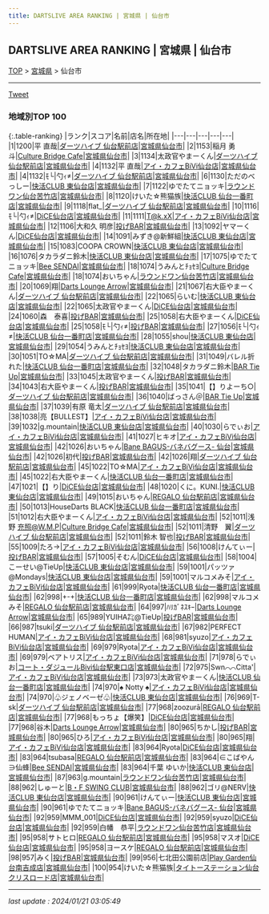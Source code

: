 ```yaml
---
title: DARTSLIVE AREA RANKING | 宮城県 | 仙台市
---
```

## DARTSLIVE AREA RANKING | 宮城県 | 仙台市

[TOP](/darts/rank/) > [宮城県](/darts/rank/宮城県/) > 仙台市

___

<a href="https://twitter.com/share?ref_src=twsrc%5Etfw" data-text="DARTSLIVE AREA RANKING | 宮城県仙台市" class="twitter-share-button" data-via="DARTSLIVE" data-hashtags="DARTSLIVE" data-related="DARTSLIVE" data-show-count="false">Tweet</a>

### 地域別TOP 100

{:.table-ranking}
|ランク|スコア|名前|店名|所在地|
|---|---|---|---|---|
|1|1200|平 直哉|<a href="https://search.dartslive.com/jp/shop/d92c2eecd3ebccb40d9b047a20a7ba1e">ダーツハイブ 仙台駅前店</a>|<a href="/darts/rank/宮城県/仙台市">宮城県仙台市</a>|
|2|1153|稲月 勇斗|<a href="https://search.dartslive.com/jp/shop/338aa919f3076b030d9b047a20a7ba1e">Culture Bridge Cafe</a>|<a href="/darts/rank/宮城県/仙台市">宮城県仙台市</a>|
|3|1134|太政官やまーくん|<a href="https://search.dartslive.com/jp/shop/d92c2eecd3ebccb40d9b047a20a7ba1e">ダーツハイブ 仙台駅前店</a>|<a href="/darts/rank/宮城県/仙台市">宮城県仙台市</a>|
|4|1132|平 直哉|<a href="https://search.dartslive.com/jp/shop/cfd688df6d4d01740d9b047a20a7ba1e">アイ・カフェBiVi仙台店</a>|<a href="/darts/rank/宮城県/仙台市">宮城県仙台市</a>|
|4|1132|ﾓ└&#124;勺ｨ≠|<a href="https://search.dartslive.com/jp/shop/d92c2eecd3ebccb40d9b047a20a7ba1e">ダーツハイブ 仙台駅前店</a>|<a href="/darts/rank/宮城県/仙台市">宮城県仙台市</a>|
|6|1130|ただのべっしー|<a href="https://search.dartslive.com/jp/shop/2fa0c25ff56a5d2cfec1ae84bb28bd87">快活CLUB 東仙台店</a>|<a href="/darts/rank/宮城県/仙台市">宮城県仙台市</a>|
|7|1122|ゆでたてニョッキ|<a href="https://search.dartslive.com/jp/shop/7bb1301094a1553f0d9b047a20a7ba1e">ラウンドワン仙台苦竹店</a>|<a href="/darts/rank/宮城県/仙台市">宮城県仙台市</a>|
|8|1120|けいた☆熊猫族|<a href="https://search.dartslive.com/jp/shop/1326a8d4ffc393a8fec1ae84bb28bd87">快活CLUB 仙台一番町店</a>|<a href="/darts/rank/宮城県/仙台市">宮城県仙台市</a>|
|9|1118|flat_|<a href="https://search.dartslive.com/jp/shop/d92c2eecd3ebccb40d9b047a20a7ba1e">ダーツハイブ 仙台駅前店</a>|<a href="/darts/rank/宮城県/仙台市">宮城県仙台市</a>|
|10|1116|ﾓ└&#124;勺ｨ≠|<a href="https://search.dartslive.com/jp/shop/8e7038ec01959c5dfec1ae84bb28bd87">DiCE仙台店</a>|<a href="/darts/rank/宮城県/仙台市">宮城県仙台市</a>|
|11|1111|T@k.xX|<a href="https://search.dartslive.com/jp/shop/cfd688df6d4d01740d9b047a20a7ba1e">アイ・カフェBiVi仙台店</a>|<a href="/darts/rank/宮城県/仙台市">宮城県仙台市</a>|
|12|1106|大和久 明彦|<a href="https://search.dartslive.com/jp/shop/c8a8ff62f22135600d9b047a20a7ba1e">投げBAR</a>|<a href="/darts/rank/宮城県/仙台市">宮城県仙台市</a>|
|13|1092|ヤマーくん|<a href="https://search.dartslive.com/jp/shop/8e7038ec01959c5dfec1ae84bb28bd87">DiCE仙台店</a>|<a href="/darts/rank/宮城県/仙台市">宮城県仙台市</a>|
|14|1091|みずき@新鮮組|<a href="https://search.dartslive.com/jp/shop/2fa0c25ff56a5d2cfec1ae84bb28bd87">快活CLUB 東仙台店</a>|<a href="/darts/rank/宮城県/仙台市">宮城県仙台市</a>|
|15|1083|COOPA CROWN|<a href="https://search.dartslive.com/jp/shop/2fa0c25ff56a5d2cfec1ae84bb28bd87">快活CLUB 東仙台店</a>|<a href="/darts/rank/宮城県/仙台市">宮城県仙台市</a>|
|16|1076|タカラダニ鈴木|<a href="https://search.dartslive.com/jp/shop/2fa0c25ff56a5d2cfec1ae84bb28bd87">快活CLUB 東仙台店</a>|<a href="/darts/rank/宮城県/仙台市">宮城県仙台市</a>|
|17|1075|ゆでたてニョッキ|<a href="https://search.dartslive.com/jp/shop/37cd40ecdc1895310d9b047a20a7ba1e">Bee SENDAI</a>|<a href="/darts/rank/宮城県/仙台市">宮城県仙台市</a>|
|18|1074|うみんとﾁｮｾﾖ|<a href="https://search.dartslive.com/jp/shop/338aa919f3076b030d9b047a20a7ba1e">Culture Bridge Cafe</a>|<a href="/darts/rank/宮城県/仙台市">宮城県仙台市</a>|
|18|1074|おいちゃん|<a href="https://search.dartslive.com/jp/shop/7bb1301094a1553f0d9b047a20a7ba1e">ラウンドワン仙台苦竹店</a>|<a href="/darts/rank/宮城県/仙台市">宮城県仙台市</a>|
|20|1069|翔|<a href="https://search.dartslive.com/jp/shop/900d94a1d3efd27e0d9b047a20a7ba1e">Darts Lounge Arrow</a>|<a href="/darts/rank/宮城県/仙台市">宮城県仙台市</a>|
|21|1067|右大臣やまーくん|<a href="https://search.dartslive.com/jp/shop/d92c2eecd3ebccb40d9b047a20a7ba1e">ダーツハイブ 仙台駅前店</a>|<a href="/darts/rank/宮城県/仙台市">宮城県仙台市</a>|
|22|1065|らいむ|<a href="https://search.dartslive.com/jp/shop/2fa0c25ff56a5d2cfec1ae84bb28bd87">快活CLUB 東仙台店</a>|<a href="/darts/rank/宮城県/仙台市">宮城県仙台市</a>|
|22|1065|太政官やまーくん|<a href="https://search.dartslive.com/jp/shop/8e7038ec01959c5dfec1ae84bb28bd87">DiCE仙台店</a>|<a href="/darts/rank/宮城県/仙台市">宮城県仙台市</a>|
|24|1060|森　泰喜|<a href="https://search.dartslive.com/jp/shop/c8a8ff62f22135600d9b047a20a7ba1e">投げBAR</a>|<a href="/darts/rank/宮城県/仙台市">宮城県仙台市</a>|
|25|1058|右大臣やまーくん|<a href="https://search.dartslive.com/jp/shop/8e7038ec01959c5dfec1ae84bb28bd87">DiCE仙台店</a>|<a href="/darts/rank/宮城県/仙台市">宮城県仙台市</a>|
|25|1058|ﾓ└&#124;勺ｨ≠|<a href="https://search.dartslive.com/jp/shop/c8a8ff62f22135600d9b047a20a7ba1e">投げBAR</a>|<a href="/darts/rank/宮城県/仙台市">宮城県仙台市</a>|
|27|1056|ﾓ└&#124;勺ｨ≠|<a href="https://search.dartslive.com/jp/shop/1326a8d4ffc393a8fec1ae84bb28bd87">快活CLUB 仙台一番町店</a>|<a href="/darts/rank/宮城県/仙台市">宮城県仙台市</a>|
|28|1055|shou|<a href="https://search.dartslive.com/jp/shop/2fa0c25ff56a5d2cfec1ae84bb28bd87">快活CLUB 東仙台店</a>|<a href="/darts/rank/宮城県/仙台市">宮城県仙台市</a>|
|29|1054|うみんとﾁｮｾﾖ|<a href="https://search.dartslive.com/jp/shop/2fa0c25ff56a5d2cfec1ae84bb28bd87">快活CLUB 東仙台店</a>|<a href="/darts/rank/宮城県/仙台市">宮城県仙台市</a>|
|30|1051|TO☆MA|<a href="https://search.dartslive.com/jp/shop/d92c2eecd3ebccb40d9b047a20a7ba1e">ダーツハイブ 仙台駅前店</a>|<a href="/darts/rank/宮城県/仙台市">宮城県仙台市</a>|
|31|1049|バレル折れた|<a href="https://search.dartslive.com/jp/shop/1326a8d4ffc393a8fec1ae84bb28bd87">快活CLUB 仙台一番町店</a>|<a href="/darts/rank/宮城県/仙台市">宮城県仙台市</a>|
|32|1048|タカラダニ鈴木|<a href="https://search.dartslive.com/jp/shop/18fde0bdb4989b1e0d9b047a20a7ba1e">BAR Tie Up</a>|<a href="/darts/rank/宮城県/仙台市">宮城県仙台市</a>|
|33|1045|太政官やまーくん|<a href="https://search.dartslive.com/jp/shop/c8a8ff62f22135600d9b047a20a7ba1e">投げBAR</a>|<a href="/darts/rank/宮城県/仙台市">宮城県仙台市</a>|
|34|1043|右大臣やまーくん|<a href="https://search.dartslive.com/jp/shop/c8a8ff62f22135600d9b047a20a7ba1e">投げBAR</a>|<a href="/darts/rank/宮城県/仙台市">宮城県仙台市</a>|
|35|1041|【】りよーち○|<a href="https://search.dartslive.com/jp/shop/d92c2eecd3ebccb40d9b047a20a7ba1e">ダーツハイブ 仙台駅前店</a>|<a href="/darts/rank/宮城県/仙台市">宮城県仙台市</a>|
|36|1040|ばっさん＠|<a href="https://search.dartslive.com/jp/shop/18fde0bdb4989b1e0d9b047a20a7ba1e">BAR Tie Up</a>|<a href="/darts/rank/宮城県/仙台市">宮城県仙台市</a>|
|37|1039|有原 竜太|<a href="https://search.dartslive.com/jp/shop/d92c2eecd3ebccb40d9b047a20a7ba1e">ダーツハイブ 仙台駅前店</a>|<a href="/darts/rank/宮城県/仙台市">宮城県仙台市</a>|
|38|1038|亮【BULLEST】|<a href="https://search.dartslive.com/jp/shop/cfd688df6d4d01740d9b047a20a7ba1e">アイ・カフェBiVi仙台店</a>|<a href="/darts/rank/宮城県/仙台市">宮城県仙台市</a>|
|39|1032|g.mountain|<a href="https://search.dartslive.com/jp/shop/2fa0c25ff56a5d2cfec1ae84bb28bd87">快活CLUB 東仙台店</a>|<a href="/darts/rank/宮城県/仙台市">宮城県仙台市</a>|
|40|1030|らでぃお|<a href="https://search.dartslive.com/jp/shop/cfd688df6d4d01740d9b047a20a7ba1e">アイ・カフェBiVi仙台店</a>|<a href="/darts/rank/宮城県/仙台市">宮城県仙台市</a>|
|41|1027|ヒキオ|<a href="https://search.dartslive.com/jp/shop/cfd688df6d4d01740d9b047a20a7ba1e">アイ・カフェBiVi仙台店</a>|<a href="/darts/rank/宮城県/仙台市">宮城県仙台市</a>|
|42|1026|おいちゃん|<a href="https://search.dartslive.com/jp/shop/915e301d472641370d9b047a20a7ba1e">Bane BAGUS-バネバグース- 仙台</a>|<a href="/darts/rank/宮城県/仙台市">宮城県仙台市</a>|
|42|1026|初代|<a href="https://search.dartslive.com/jp/shop/c8a8ff62f22135600d9b047a20a7ba1e">投げBAR</a>|<a href="/darts/rank/宮城県/仙台市">宮城県仙台市</a>|
|42|1026|翔|<a href="https://search.dartslive.com/jp/shop/d92c2eecd3ebccb40d9b047a20a7ba1e">ダーツハイブ 仙台駅前店</a>|<a href="/darts/rank/宮城県/仙台市">宮城県仙台市</a>|
|45|1022|TO☆MA|<a href="https://search.dartslive.com/jp/shop/cfd688df6d4d01740d9b047a20a7ba1e">アイ・カフェBiVi仙台店</a>|<a href="/darts/rank/宮城県/仙台市">宮城県仙台市</a>|
|45|1022|右大臣やまーくん|<a href="https://search.dartslive.com/jp/shop/1326a8d4ffc393a8fec1ae84bb28bd87">快活CLUB 仙台一番町店</a>|<a href="/darts/rank/宮城県/仙台市">宮城県仙台市</a>|
|47|1021|【】り|<a href="https://search.dartslive.com/jp/shop/8e7038ec01959c5dfec1ae84bb28bd87">DiCE仙台店</a>|<a href="/darts/rank/宮城県/仙台市">宮城県仙台市</a>|
|48|1020|くに。KUNI.|<a href="https://search.dartslive.com/jp/shop/2fa0c25ff56a5d2cfec1ae84bb28bd87">快活CLUB 東仙台店</a>|<a href="/darts/rank/宮城県/仙台市">宮城県仙台市</a>|
|49|1015|おいちゃん|<a href="https://search.dartslive.com/jp/shop/b2efe2d6610c40d0790ab824ce8730e5">REGALO 仙台駅前店</a>|<a href="/darts/rank/宮城県/仙台市">宮城県仙台市</a>|
|50|1013|HouseDarts BLACK|<a href="https://search.dartslive.com/jp/shop/1326a8d4ffc393a8fec1ae84bb28bd87">快活CLUB 仙台一番町店</a>|<a href="/darts/rank/宮城県/仙台市">宮城県仙台市</a>|
|51|1012|右大臣やまーくん|<a href="https://search.dartslive.com/jp/shop/cfd688df6d4d01740d9b047a20a7ba1e">アイ・カフェBiVi仙台店</a>|<a href="/darts/rank/宮城県/仙台市">宮城県仙台市</a>|
|52|1011|浅野 充照@W.M.P|<a href="https://search.dartslive.com/jp/shop/338aa919f3076b030d9b047a20a7ba1e">Culture Bridge Cafe</a>|<a href="/darts/rank/宮城県/仙台市">宮城県仙台市</a>|
|52|1011|清野　翼|<a href="https://search.dartslive.com/jp/shop/d92c2eecd3ebccb40d9b047a20a7ba1e">ダーツハイブ 仙台駅前店</a>|<a href="/darts/rank/宮城県/仙台市">宮城県仙台市</a>|
|52|1011|鈴木 智也|<a href="https://search.dartslive.com/jp/shop/c8a8ff62f22135600d9b047a20a7ba1e">投げBAR</a>|<a href="/darts/rank/宮城県/仙台市">宮城県仙台市</a>|
|55|1009|たろ→|<a href="https://search.dartslive.com/jp/shop/cfd688df6d4d01740d9b047a20a7ba1e">アイ・カフェBiVi仙台店</a>|<a href="/darts/rank/宮城県/仙台市">宮城県仙台市</a>|
|56|1008|けんてぃー|<a href="https://search.dartslive.com/jp/shop/c8a8ff62f22135600d9b047a20a7ba1e">投げBAR</a>|<a href="/darts/rank/宮城県/仙台市">宮城県仙台市</a>|
|57|1005|そむん|<a href="https://search.dartslive.com/jp/shop/8e7038ec01959c5dfec1ae84bb28bd87">DiCE仙台店</a>|<a href="/darts/rank/宮城県/仙台市">宮城県仙台市</a>|
|58|1004|こーせい@TieUp|<a href="https://search.dartslive.com/jp/shop/2fa0c25ff56a5d2cfec1ae84bb28bd87">快活CLUB 東仙台店</a>|<a href="/darts/rank/宮城県/仙台市">宮城県仙台市</a>|
|59|1001|パッツァ@Mondays|<a href="https://search.dartslive.com/jp/shop/2fa0c25ff56a5d2cfec1ae84bb28bd87">快活CLUB 東仙台店</a>|<a href="/darts/rank/宮城県/仙台市">宮城県仙台市</a>|
|59|1001|マルコメみそ|<a href="https://search.dartslive.com/jp/shop/cfd688df6d4d01740d9b047a20a7ba1e">アイ・カフェBiVi仙台店</a>|<a href="/darts/rank/宮城県/仙台市">宮城県仙台市</a>|
|61|999|Ryota|<a href="https://search.dartslive.com/jp/shop/1326a8d4ffc393a8fec1ae84bb28bd87">快活CLUB 仙台一番町店</a>|<a href="/darts/rank/宮城県/仙台市">宮城県仙台市</a>|
|62|998|+-+|<a href="https://search.dartslive.com/jp/shop/1326a8d4ffc393a8fec1ae84bb28bd87">快活CLUB 仙台一番町店</a>|<a href="/darts/rank/宮城県/仙台市">宮城県仙台市</a>|
|62|998|マルコメみそ|<a href="https://search.dartslive.com/jp/shop/b2efe2d6610c40d0790ab824ce8730e5">REGALO 仙台駅前店</a>|<a href="/darts/rank/宮城県/仙台市">宮城県仙台市</a>|
|64|997|ﾊﾘｶﾞﾈｽｷｰ|<a href="https://search.dartslive.com/jp/shop/900d94a1d3efd27e0d9b047a20a7ba1e">Darts Lounge Arrow</a>|<a href="/darts/rank/宮城県/仙台市">宮城県仙台市</a>|
|65|989|YUIHA㌠@TieUp|<a href="https://search.dartslive.com/jp/shop/c8a8ff62f22135600d9b047a20a7ba1e">投げBAR</a>|<a href="/darts/rank/宮城県/仙台市">宮城県仙台市</a>|
|66|987|tsuki|<a href="https://search.dartslive.com/jp/shop/d92c2eecd3ebccb40d9b047a20a7ba1e">ダーツハイブ 仙台駅前店</a>|<a href="/darts/rank/宮城県/仙台市">宮城県仙台市</a>|
|67|982|PERFECT HUMAN|<a href="https://search.dartslive.com/jp/shop/cfd688df6d4d01740d9b047a20a7ba1e">アイ・カフェBiVi仙台店</a>|<a href="/darts/rank/宮城県/仙台市">宮城県仙台市</a>|
|68|981|syuzo|<a href="https://search.dartslive.com/jp/shop/cfd688df6d4d01740d9b047a20a7ba1e">アイ・カフェBiVi仙台店</a>|<a href="/darts/rank/宮城県/仙台市">宮城県仙台市</a>|
|69|979|Ryota|<a href="https://search.dartslive.com/jp/shop/cfd688df6d4d01740d9b047a20a7ba1e">アイ・カフェBiVi仙台店</a>|<a href="/darts/rank/宮城県/仙台市">宮城県仙台市</a>|
|69|979|ベアトリス|<a href="https://search.dartslive.com/jp/shop/cfd688df6d4d01740d9b047a20a7ba1e">アイ・カフェBiVi仙台店</a>|<a href="/darts/rank/宮城県/仙台市">宮城県仙台市</a>|
|71|978|らでぃお|<a href="https://search.dartslive.com/jp/shop/e4992e151d935998a3f63593b5358cc4">コート・ダジュールBivi仙台駅東口店</a>|<a href="/darts/rank/宮城県/仙台市">宮城県仙台市</a>|
|72|975|Swn⌒⌒Citta&#x27;|<a href="https://search.dartslive.com/jp/shop/cfd688df6d4d01740d9b047a20a7ba1e">アイ・カフェBiVi仙台店</a>|<a href="/darts/rank/宮城県/仙台市">宮城県仙台市</a>|
|73|973|太政官やまーくん|<a href="https://search.dartslive.com/jp/shop/1326a8d4ffc393a8fec1ae84bb28bd87">快活CLUB 仙台一番町店</a>|<a href="/darts/rank/宮城県/仙台市">宮城県仙台市</a>|
|74|970|♠ Notty ♠|<a href="https://search.dartslive.com/jp/shop/cfd688df6d4d01740d9b047a20a7ba1e">アイ・カフェBiVi仙台店</a>|<a href="/darts/rank/宮城県/仙台市">宮城県仙台市</a>|
|74|970|♧ジェノベーゼ♧|<a href="https://search.dartslive.com/jp/shop/2fa0c25ff56a5d2cfec1ae84bb28bd87">快活CLUB 東仙台店</a>|<a href="/darts/rank/宮城県/仙台市">宮城県仙台市</a>|
|76|969|T-sk|<a href="https://search.dartslive.com/jp/shop/d92c2eecd3ebccb40d9b047a20a7ba1e">ダーツハイブ 仙台駅前店</a>|<a href="/darts/rank/宮城県/仙台市">宮城県仙台市</a>|
|77|968|zoozurā|<a href="https://search.dartslive.com/jp/shop/b2efe2d6610c40d0790ab824ce8730e5">REGALO 仙台駅前店</a>|<a href="/darts/rank/宮城県/仙台市">宮城県仙台市</a>|
|77|968|もっちょ【爆笑】|<a href="https://search.dartslive.com/jp/shop/8e7038ec01959c5dfec1ae84bb28bd87">DiCE仙台店</a>|<a href="/darts/rank/宮城県/仙台市">宮城県仙台市</a>|
|77|968|谷木|<a href="https://search.dartslive.com/jp/shop/900d94a1d3efd27e0d9b047a20a7ba1e">Darts Lounge Arrow</a>|<a href="/darts/rank/宮城県/仙台市">宮城県仙台市</a>|
|80|965|ちかし|<a href="https://search.dartslive.com/jp/shop/c8a8ff62f22135600d9b047a20a7ba1e">投げBAR</a>|<a href="/darts/rank/宮城県/仙台市">宮城県仙台市</a>|
|80|965|ひろ|<a href="https://search.dartslive.com/jp/shop/cfd688df6d4d01740d9b047a20a7ba1e">アイ・カフェBiVi仙台店</a>|<a href="/darts/rank/宮城県/仙台市">宮城県仙台市</a>|
|80|965|翔|<a href="https://search.dartslive.com/jp/shop/cfd688df6d4d01740d9b047a20a7ba1e">アイ・カフェBiVi仙台店</a>|<a href="/darts/rank/宮城県/仙台市">宮城県仙台市</a>|
|83|964|Ryota|<a href="https://search.dartslive.com/jp/shop/8e7038ec01959c5dfec1ae84bb28bd87">DiCE仙台店</a>|<a href="/darts/rank/宮城県/仙台市">宮城県仙台市</a>|
|83|964|tsubasa|<a href="https://search.dartslive.com/jp/shop/b2efe2d6610c40d0790ab824ce8730e5">REGALO 仙台駅前店</a>|<a href="/darts/rank/宮城県/仙台市">宮城県仙台市</a>|
|83|964|∈こばやん∋仙蜂|<a href="https://search.dartslive.com/jp/shop/37cd40ecdc1895310d9b047a20a7ba1e">Bee SENDAI</a>|<a href="/darts/rank/宮城県/仙台市">宮城県仙台市</a>|
|83|964|千葉 ゆいか|<a href="https://search.dartslive.com/jp/shop/2fa0c25ff56a5d2cfec1ae84bb28bd87">快活CLUB 東仙台店</a>|<a href="/darts/rank/宮城県/仙台市">宮城県仙台市</a>|
|87|963|g.mountain|<a href="https://search.dartslive.com/jp/shop/7bb1301094a1553f0d9b047a20a7ba1e">ラウンドワン仙台苦竹店</a>|<a href="/darts/rank/宮城県/仙台市">宮城県仙台市</a>|
|88|962|しゅーと|<a href="https://search.dartslive.com/jp/shop/42261d5fc1672a260d9b047a20a7ba1e">B・F SWING CLUB</a>|<a href="/darts/rank/宮城県/仙台市">宮城県仙台市</a>|
|88|962|ゴリ@NERV|<a href="https://search.dartslive.com/jp/shop/2fa0c25ff56a5d2cfec1ae84bb28bd87">快活CLUB 東仙台店</a>|<a href="/darts/rank/宮城県/仙台市">宮城県仙台市</a>|
|90|961|けんてぃー|<a href="https://search.dartslive.com/jp/shop/2fa0c25ff56a5d2cfec1ae84bb28bd87">快活CLUB 東仙台店</a>|<a href="/darts/rank/宮城県/仙台市">宮城県仙台市</a>|
|90|961|ゆでたてニョッキ|<a href="https://search.dartslive.com/jp/shop/915e301d472641370d9b047a20a7ba1e">Bane BAGUS-バネバグース- 仙台</a>|<a href="/darts/rank/宮城県/仙台市">宮城県仙台市</a>|
|92|959|MMM_001|<a href="https://search.dartslive.com/jp/shop/8e7038ec01959c5dfec1ae84bb28bd87">DiCE仙台店</a>|<a href="/darts/rank/宮城県/仙台市">宮城県仙台市</a>|
|92|959|syuzo|<a href="https://search.dartslive.com/jp/shop/8e7038ec01959c5dfec1ae84bb28bd87">DiCE仙台店</a>|<a href="/darts/rank/宮城県/仙台市">宮城県仙台市</a>|
|92|959|白幡　恭平|<a href="https://search.dartslive.com/jp/shop/7bb1301094a1553f0d9b047a20a7ba1e">ラウンドワン仙台苦竹店</a>|<a href="/darts/rank/宮城県/仙台市">宮城県仙台市</a>|
|95|958|サトヒロ|<a href="https://search.dartslive.com/jp/shop/b2efe2d6610c40d0790ab824ce8730e5">REGALO 仙台駅前店</a>|<a href="/darts/rank/宮城県/仙台市">宮城県仙台市</a>|
|95|958|マスオ|<a href="https://search.dartslive.com/jp/shop/8e7038ec01959c5dfec1ae84bb28bd87">DiCE仙台店</a>|<a href="/darts/rank/宮城県/仙台市">宮城県仙台市</a>|
|95|958|ヨースケ|<a href="https://search.dartslive.com/jp/shop/b2efe2d6610c40d0790ab824ce8730e5">REGALO 仙台駅前店</a>|<a href="/darts/rank/宮城県/仙台市">宮城県仙台市</a>|
|98|957|みく|<a href="https://search.dartslive.com/jp/shop/c8a8ff62f22135600d9b047a20a7ba1e">投げBAR</a>|<a href="/darts/rank/宮城県/仙台市">宮城県仙台市</a>|
|99|956|七北田公園前店|<a href="https://search.dartslive.com/jp/shop/52c82508cae0a65958d385ea46352d8f">Play Garden仙台南吉成店</a>|<a href="/darts/rank/宮城県/仙台市">宮城県仙台市</a>|
|100|954|けいた☆熊猫族|<a href="https://search.dartslive.com/jp/shop/26830b897e3db3580d9b047a20a7ba1e">タイトーステーション仙台クリスロード店</a>|<a href="/darts/rank/宮城県/仙台市">宮城県仙台市</a>|



___

_last update : 2024/01/21 03:05:49_


<script src="https://cdnjs.cloudflare.com/ajax/libs/jquery/3.6.1/jquery.min.js" integrity="sha512-aVKKRRi/Q/YV+4mjoKBsE4x3H+BkegoM/em46NNlCqNTmUYADjBbeNefNxYV7giUp0VxICtqdrbqU7iVaeZNXA==" crossorigin="anonymous" referrerpolicy="no-referrer"></script>
<script src="https://cdnjs.cloudflare.com/ajax/libs/jquery.tablesorter/2.31.3/js/jquery.tablesorter.min.js" integrity="sha512-qzgd5cYSZcosqpzpn7zF2ZId8f/8CHmFKZ8j7mU4OUXTNRd5g+ZHBPsgKEwoqxCtdQvExE5LprwwPAgoicguNg==" crossorigin="anonymous" referrerpolicy="no-referrer"></script>
<link rel="stylesheet" href="https://cdnjs.cloudflare.com/ajax/libs/jquery.tablesorter/2.31.3/css/theme.default.min.css" integrity="sha512-wghhOJkjQX0Lh3NSWvNKeZ0ZpNn+SPVXX1Qyc9OCaogADktxrBiBdKGDoqVUOyhStvMBmJQ8ZdMHiR3wuEq8+w==" crossorigin="anonymous" referrerpolicy="no-referrer" />
<script>
$(function() {
    $(".table-ranking").tablesorter({sortList:[[0, 0]]});
});
</script>

<script async src="https://platform.twitter.com/widgets.js" charset="utf-8"></script>